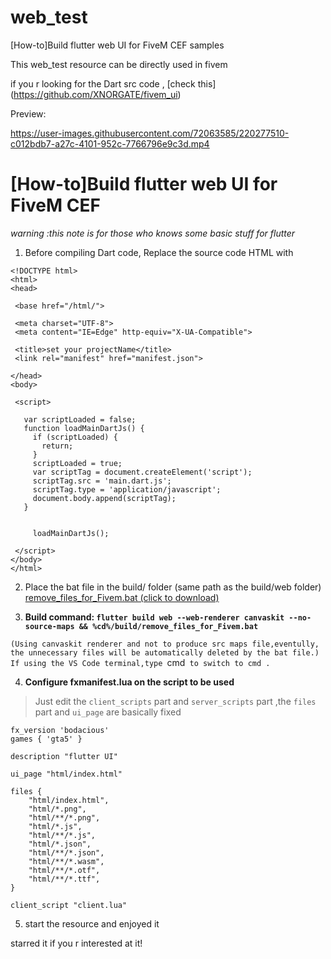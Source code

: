# web_test
 [How-to]Build flutter web UI for FiveM CEF samples
 
This web_test resource can be directly used in fivem

if you r looking for the Dart src code , [check this] (https://github.com/XNORGATE/fivem_ui)

Preview: 

https://user-images.githubusercontent.com/72063585/220277510-c012bdb7-a27c-4101-952c-7766796e9c3d.mp4




# [How-to]Build flutter web UI for FiveM CEF

*warning :this note is for those who knows some basic stuff for flutter*
1. Before compiling Dart code, Replace the source code HTML with
 ```htmlembedded=
<!DOCTYPE html>
<html>
<head>

  <base href="/html/">

  <meta charset="UTF-8">
  <meta content="IE=Edge" http-equiv="X-UA-Compatible">

  <title>set your projectName</title>
  <link rel="manifest" href="manifest.json">

</head>
<body>

  <script>

    var scriptLoaded = false;
    function loadMainDartJs() {
      if (scriptLoaded) {
        return;
      }
      scriptLoaded = true;
      var scriptTag = document.createElement('script');
      scriptTag.src = 'main.dart.js';
      scriptTag.type = 'application/javascript';
      document.body.append(scriptTag);
    }


      loadMainDartJs();
 
  </script>
</body>
</html>
```

2. Place the bat file in the build/ folder (same path as the build/web folder) [remove_files_for_Fivem.bat (click to download)](https://cdn.discordapp.com/attachments/817454204108144661/1077344351191056574/remove_files_for_Fivem.bat)

3. **Build command: `flutter build web --web-renderer canvaskit --no-source-maps && %cd%/build/remove_files_for_Fivem.bat`**

`(Using canvaskit renderer and not to produce src maps file,eventully, the unnecessary files will be automatically deleted by the bat file.) If using the VS Code terminal,type `cmd` to switch to cmd .`




4. **Configure fxmanifest.lua on the script to be used** 
> Just edit the `client_scripts` part and `server_scripts` part ,the `files` part and `ui_page` are basically fixed

```lua=
fx_version 'bodacious'
games { 'gta5' }

description "flutter UI"

ui_page "html/index.html"

files {
    "html/index.html",
    "html/*.png",
    "html/**/*.png",
    "html/*.js",
    "html/**/*.js",
    "html/*.json",
    "html/**/*.json",
    "html/**/*.wasm",
    "html/**/*.otf",
    "html/**/*.ttf",
}

client_script "client.lua"

```
5. start the resource and enjoyed it


starred it if you r interested at it!
